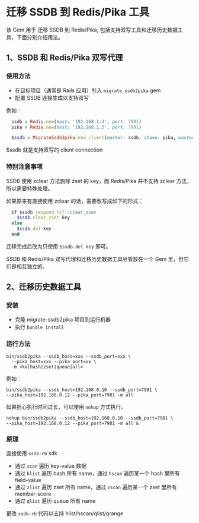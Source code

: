 
# 迁移 SSDB 到 Redis/Pika 工具

该 Gem 用于 迁移 SSDB 到 Redis/Pika, 包括支持双写工具和迁移历史数据工具，下面分别介绍用法。

## 1、SSDB 和 Redis/Pika 双写代理

### 使用方法

* 在目标项目（通常是 Rails 应用）引入 `migrate_ssdb2pika` gem
* 配置 SSDB 连接生成以支持双写

例如：

```ruby
  ssdb = Redis.new(host: '192.168.1.3', port: 7981)
  pika = Redis.new(host: '192.168.1.5', port: 7981)

  $ssdb = MigrateSsdb2pika.new_client(master: ssdb, slave: pika, master_is_ssdb: true)
```

$ssdb 就是支持双写的 client connection

### 特别注意事项

SSDB 使用 zclear 方法删除 zset 的 key，而 Redis/Pika 并不支持 zclear 方法，所以需要特殊处理。

如果原来有直接使用 zclear 的话，需要改写成如下的形式：

```ruby
  if $ssdb.respond_to? :clear_zset
    $ssdb.clear_zset key
  else
    $ssdb.del key
  end
```

迁移完成后改为只使用 `$ssdb.del key` 即可。

SSDB 和 Redis/Pika 双写代理和迁移历史数据工具尽管放在一个 Gem 里，但它们是相互独立的。

## 2、迁移历史数据工具

### 安装

* 克隆 migrate-ssdb2pika 项目到运行机器
* 执行 `bundle install`

### 运行方法

```shell
bin/ssdb2pika --ssdb_host=xxx --ssdb_port=xxx \
  --pika_host=xxx --pika_port=xx \
  -m <kv|hash|zset|queue|all>
```

例如：

```shell
bin/ssdb2pika --ssdb_host=192.168.0.10 --ssdb_port=7981 \
--pika_host=192.168.0.12 --pika_port=7981 -m all
```

如果担心执行时间过长，可以使用 `nohup` 方式执行。

```shell
nohup bin/ssdb2pika --ssdb_host=192.168.0.10 --ssdb_port=7981 \
--pika_host=192.168.0.12 --pika_port=7981 -m all &
```

### 原理

直接使用 `ssdb-rb` sdk

* 通过 `scan` 遍历 key-value 数据
* 通过 `hlist` 遍历 hash 所有 name，通过 `hscan` 遍历某一个 hash 里所有 field-value
* 通过 `zlist` 遍历 zset 所有 name，通过 `zscan` 遍历某一个 zset 里所有 member-score
* 通过 `qlist` 遍历 queue 所有 name

更改 `ssdb-rb` 代码以支持 hlist/hscan/qlist/qrange
